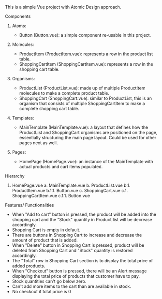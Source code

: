 This is a simple Vue project with Atomic Design approach.

Components

1. Atoms:
    * Button (Button.vue): a simple component re-usable in this project.

2. Molecules:
    * ProductItem (ProductItem.vue): represents a row in the product list table.
    * ShoppingCartItem (ShoppingCartItem.vue): represents a row in the shopping cart table.

3. Organisms:
    * ProductList (ProductList.vue): made up of multiple ProductItem molecules to make a complete product table.
    * ShoppingCart (ShoppingCart.vue): similar to ProductList, this is an organism that consists of multiple ShoppingCartItem to make a complete shopping cart table.

4. Templates:
    * MainTemplate (MainTemplate.vue): a layout that defines how the ProductList and ShoppingCart organisms are positioned on the page, essentially structuring the main page layout. Could be used for other pages next as well.

5. Pages:
    * HomePage (HomePage.vue): an instance of the MainTemplate with actual products and cart items populated.

Hierarchy

1. HomePage.vue
   a. MainTemplate.vue
   b. ProductList.vue
        b.1. ProductItem.vue
            b.1.1. Button.vue
   c. ShoppingCart.vue
        c.1. ShoppingCartItem.vue
            c.1.1. Button.vue

Features/ Functionalities

* When "Add to cart" button is pressed, the product will be added into the shopping cart and the "Stock" quantity in Product list will be decrease accordingly. 
* Shopping Cart is empty in default. 
* There are buttons in Shopping Cart to increase and decrease the amount of product that is added. 
* When "Delete" button in Shopping Cart is pressed, product will be deleted from Shopping Cart and "Stock" quantity is restored accordingly.
* The "Total" row in Shopping Cart section is to display the total price of added products.
* When "Checkout" button is pressed, there will be an Alert message displaying the total price of products that customer have to pay.
* Stock quantities can't go below zero.
* Can't add more items to the cart than are available in stock.
* No checkout if total price is 0
